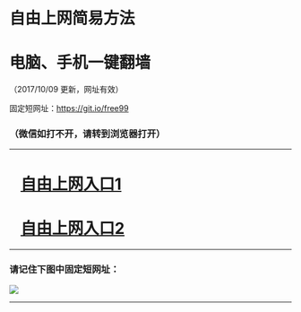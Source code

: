 ﻿# 自由上网简易方法

# 电脑、手机一键翻墙

（2017/10/09 更新，网址有效）

固定短网址：https://git.io/free99

### （微信如打不开，请转到浏览器打开）


***





# &nbsp;&nbsp; <a href="http://ft322912695.fwq-tz-1001.info/fwqtz01.html?t=100900123637 " target="_blank">自由上网入口1</a>
# &nbsp;&nbsp; <a href="http://ft2891816820.fwq-tz-1002.info/fwqtz02.html?t=100900115275 " target="_blank">自由上网入口2</a>
***

### 请记住下图中固定短网址：

<img src="https://s3-us-west-2.amazonaws.com/fwq-1001/yjfq-20170905okok.png" /> 


***

